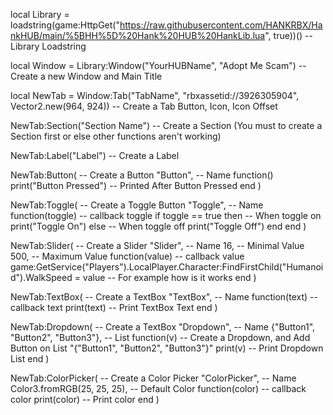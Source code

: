 local Library = loadstring(game:HttpGet("https://raw.githubusercontent.com/HANKRBX/HankHUB/main/%5BHH%5D%20Hank%20HUB%20HankLib.lua", true))() -- Library Loadstring

local Window = Library:Window("YourHUBName", "Adopt Me Scam") -- Create a new Window and Main Title

local NewTab = Window:Tab("TabName", "rbxassetid://3926305904", Vector2.new(964, 924)) -- Create a Tab Button, Icon, Icon Offset

NewTab:Section("Section Name") -- Create a Section (You must to create a Section first or else other functions aren't working)

NewTab:Label("Label") -- Create a Label

NewTab:Button( -- Create a Button
    "Button", -- Name
    function()
        print("Button Pressed") -- Printed After Button Pressed
    end
)

NewTab:Toggle( -- Create a Toggle Button
    "Toggle", -- Name
    function(toggle) -- callback toggle
        if toggle == true then -- When toggle on
            print("Toggle On")
        else -- When toggle off
            print("Toggle Off")
        end
    end
)

NewTab:Slider( -- Create a Slider
    "Slider", -- Name
    16, -- Minimal Value
    500, -- Maximum Value
    function(value) -- callback value
        game:GetService("Players").LocalPlayer.Character:FindFirstChild("Humanoid").WalkSpeed = value -- For example how is it works
    end
)

NewTab:TextBox( -- Create a TextBox
    "TextBox", -- Name
    function(text) -- callback text
        print(text) -- Print TextBox Text
    end
)

NewTab:Dropdown( -- Create a TextBox
    "Dropdown", -- Name
    {"Button1", "Button2", "Button3"}, -- List
    function(v) -- Create a Dropdown, and Add Button on List "{"Button1", "Button2", "Button3"}"
        print(v) -- Print Dropdown List
    end
)

NewTab:ColorPicker( -- Create a Color Picker
    "ColorPicker", -- Name
    Color3.fromRGB(25, 25, 25), -- Default Color
    function(color) -- callback color
        print(color) -- Print color
    end
)
